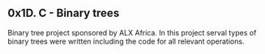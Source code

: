 ## 0x1D. C - Binary trees
Binary tree project sponsored by ALX Africa. In this project serval types of binary trees were written including the code for all relevant operations.
